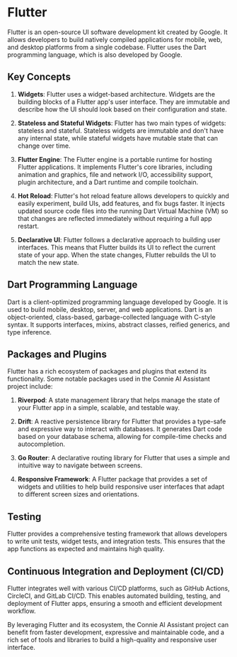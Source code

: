 # Flutter

Flutter is an open-source UI software development kit created by Google. It allows developers to build natively compiled applications for mobile, web, and desktop platforms from a single codebase. Flutter uses the Dart programming language, which is also developed by Google.

## Key Concepts

1. **Widgets**: Flutter uses a widget-based architecture. Widgets are the building blocks of a Flutter app's user interface. They are immutable and describe how the UI should look based on their configuration and state.

2. **Stateless and Stateful Widgets**: Flutter has two main types of widgets: stateless and stateful. Stateless widgets are immutable and don't have any internal state, while stateful widgets have mutable state that can change over time.

3. **Flutter Engine**: The Flutter engine is a portable runtime for hosting Flutter applications. It implements Flutter's core libraries, including animation and graphics, file and network I/O, accessibility support, plugin architecture, and a Dart runtime and compile toolchain.

4. **Hot Reload**: Flutter's hot reload feature allows developers to quickly and easily experiment, build UIs, add features, and fix bugs faster. It injects updated source code files into the running Dart Virtual Machine (VM) so that changes are reflected immediately without requiring a full app restart.

5. **Declarative UI**: Flutter follows a declarative approach to building user interfaces. This means that Flutter builds its UI to reflect the current state of your app. When the state changes, Flutter rebuilds the UI to match the new state.

## Dart Programming Language

Dart is a client-optimized programming language developed by Google. It is used to build mobile, desktop, server, and web applications. Dart is an object-oriented, class-based, garbage-collected language with C-style syntax. It supports interfaces, mixins, abstract classes, reified generics, and type inference.

## Packages and Plugins

Flutter has a rich ecosystem of packages and plugins that extend its functionality. Some notable packages used in the Connie AI Assistant project include:

1. **Riverpod**: A state management library that helps manage the state of your Flutter app in a simple, scalable, and testable way.

2. **Drift**: A reactive persistence library for Flutter that provides a type-safe and expressive way to interact with databases. It generates Dart code based on your database schema, allowing for compile-time checks and autocompletion.

3. **Go Router**: A declarative routing library for Flutter that uses a simple and intuitive way to navigate between screens.

4. **Responsive Framework**: A Flutter package that provides a set of widgets and utilities to help build responsive user interfaces that adapt to different screen sizes and orientations.

## Testing

Flutter provides a comprehensive testing framework that allows developers to write unit tests, widget tests, and integration tests. This ensures that the app functions as expected and maintains high quality.

## Continuous Integration and Deployment (CI/CD)

Flutter integrates well with various CI/CD platforms, such as GitHub Actions, CircleCI, and GitLab CI/CD. This enables automated building, testing, and deployment of Flutter apps, ensuring a smooth and efficient development workflow.

By leveraging Flutter and its ecosystem, the Connie AI Assistant project can benefit from faster development, expressive and maintainable code, and a rich set of tools and libraries to build a high-quality and responsive user interface. 